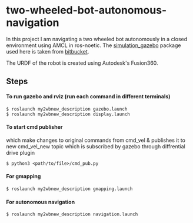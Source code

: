 # two-wheeled-bot-autonomous-navigation

In this project I am navigating a two wheeled bot autonomously in a closed environment using AMCL in ros-noetic. The [simulation_gazebo](https://github.com/avdhootu27/two-wheeled-bot-autonomous-navigation/tree/master/simulation_gazebo) package used here is taken from [bitbucket](https://bitbucket.org/theconstructcore/simulation_gazebo/src/master/).

The URDF of the robot is created using Autodesk's Fusion360.

## Steps 
#### To run gazebo and rviz (run each command in different terminals)
```
$ roslaunch my2wbnew_description gazebo.launch
$ roslaunch my2wbnew_description display.launch
```
#### To start cmd publisher 
which make changes to original commands from cmd_vel & publishes it to new cmd_vel_new topic which is subscribed by gazebo through diffrential drive plugin
```
$ python3 <path/to/file>/cmd_pub.py
```

#### For gmapping
```
$ roslaunch my2wbnew_description gmapping.launch
```
#### For autonomous navigation
```
$ roslaunch my2wbnew_description navigation.launch
```
